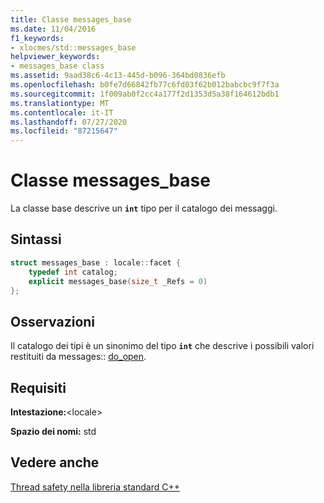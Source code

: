 ```yaml
---
title: Classe messages_base
ms.date: 11/04/2016
f1_keywords:
- xlocmes/std::messages_base
helpviewer_keywords:
- messages_base class
ms.assetid: 9aad38c6-4c13-445d-b096-364bd0836efb
ms.openlocfilehash: b0fe7d66842fb77c6fd03f62b012babcbc9f7f3a
ms.sourcegitcommit: 1f009ab0f2cc4a177f2d1353d5a38f164612bdb1
ms.translationtype: MT
ms.contentlocale: it-IT
ms.lasthandoff: 07/27/2020
ms.locfileid: "87215647"
---
```

# <a name="messages_base-class"></a>Classe messages_base

La classe base descrive un **`int`** tipo per il catalogo dei messaggi.

## <a name="syntax"></a>Sintassi

```cpp
struct messages_base : locale::facet {
    typedef int catalog;
    explicit messages_base(size_t _Refs = 0)
};
```

## <a name="remarks"></a>Osservazioni

Il catalogo dei tipi è un sinonimo del tipo **`int`** che descrive i possibili valori restituiti da messages:: [do_open](../standard-library/messages-class.md#do_open).

## <a name="requirements"></a>Requisiti

**Intestazione:**\<locale>

**Spazio dei nomi:** std

## <a name="see-also"></a>Vedere anche

[Thread safety nella libreria standard C++](../standard-library/thread-safety-in-the-cpp-standard-library.md)
